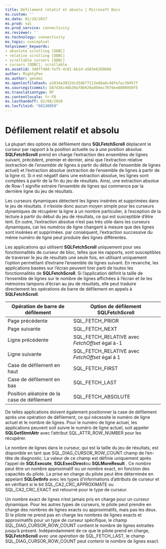 ```yaml
---
title: Défilement relatif et absolu | Microsoft Docs
ms.custom: ''
ms.date: 01/19/2017
ms.prod: sql
ms.prod_service: connectivity
ms.reviewer: ''
ms.technology: connectivity
ms.topic: conceptual
helpviewer_keywords:
- absolute scrolling [ODBC]
- relative scrolling [ODBC]
- scrollable cursors [ODBC]
- cursors [ODBC], scrollable
ms.assetid: 3d0ff48d-fef5-4c01-bb1d-a583e6269b66
author: MightyPen
ms.author: genemi
ms.openlocfilehash: e2034a3922dcd3db77113e08a6c48fe7ac39457f
ms.sourcegitcommit: b87d36c46b39af8b929ad94ec707dee8800950f5
ms.translationtype: MT
ms.contentlocale: fr-FR
ms.lasthandoff: 02/08/2020
ms.locfileid: "68138059"
---
```

# <a name="relative-and-absolute-scrolling"></a>Défilement relatif et absolu
La plupart des options de défilement dans **SQLFetchScroll** déplacent le curseur par rapport à la position actuelle ou à une position absolue. **SQLFetchScroll** prend en charge l’extraction des ensembles de lignes suivant, précédent, premier et dernier, ainsi que l’extraction relative (extraction de *l’ensemble de* lignes à partir du début de l’ensemble de lignes actuel) et l’extraction absolue (extraction de l’ensemble de lignes à partir de la ligne *n*). Si *n* est négatif dans une extraction absolue, les lignes sont comptées à partir de la fin du jeu de résultats. Ainsi, une extraction absolue de Row-1 signifie extraire l’ensemble de lignes qui commence par la dernière ligne du jeu de résultats.  
  
 Les curseurs dynamiques détectent les lignes insérées et supprimées dans le jeu de résultats. il n’existe donc aucun moyen simple pour les curseurs dynamiques de récupérer la ligne à un nombre particulier, à l’exception de la lecture à partir du début du jeu de résultats, ce qui est susceptible d’être lent. En outre, l’extraction absolue n’est pas très utile dans les curseurs dynamiques, car les numéros de ligne changent à mesure que des lignes sont insérées et supprimées. par conséquent, l’extraction successive du même numéro de ligne peut produire des lignes différentes.  
  
 Les applications qui utilisent **SQLFetchScroll** uniquement pour ses fonctionnalités de curseur de bloc, telles que les rapports, sont susceptibles de traverser le jeu de résultats une seule fois, en utilisant uniquement l’option permettant d’extraire l’ensemble de lignes suivant. En revanche, les applications basées sur l’écran peuvent tirer parti de toutes les fonctionnalités de **SQLFetchScroll**. Si l’application définit la taille de l’ensemble de lignes sur le nombre de lignes affichées à l’écran et lie les mémoires tampons d’écran au jeu de résultats, elle peut traduire directement les opérations de barre de défilement en appels à **SQLFetchScroll**.  
  
|Opération de barre de défilement|Option de défilement SQLFetchScroll|  
|--------------------------|-------------------------------------|  
|Page précédente|SQL_FETCH_PRIOR|  
|Page suivante|SQL_FETCH_NEXT|  
|Ligne précédente|SQL_FETCH_RELATIVE avec *FetchOffset* égal à-1|  
|Ligne suivante|SQL_FETCH_RELATIVE avec *FetchOffset* égal à 1|  
|Case de défilement en haut|SQL_FETCH_FIRST|  
|Case de défilement en bas|SQL_FETCH_LAST|  
|Position aléatoire de la case de défilement|SQL_FETCH_ABSOLUTE|  
  
 De telles applications doivent également positionner la case de défilement après une opération de défilement, ce qui nécessite le numéro de ligne actuel et le nombre de lignes. Pour le numéro de ligne actuel, les applications peuvent soit suivre le numéro de ligne actuel, soit appeler **SQLGetStmtAttr** avec l’attribut SQL_ATTR_ROW_NUMBER pour les récupérer.  
  
 Le nombre de lignes dans le curseur, qui est la taille du jeu de résultats, est disponible en tant que SQL_DIAG_CURSOR_ROW_COUNT champ de l’en-tête de diagnostic. La valeur de ce champ est définie uniquement après l’appel de **SQLExecute**, **SQLExecDirect**ou **SQLMoreResult** . Ce nombre peut être un nombre approximatif ou un nombre exact, en fonction des capacités du pilote. La prise en charge du pilote peut être déterminée en appelant **SQLGetInfo** avec les types d’informations d’attributs de curseur et en vérifiant si le bit SQL_CA2_CRC_APPROXIMATE ou SQL_CA2_CRC_EXACT est retourné pour le type de curseur.  
  
 Un nombre exact de lignes n’est jamais pris en charge pour un curseur dynamique. Pour les autres types de curseurs, le pilote peut prendre en charge des nombres de lignes exacts ou approximatifs, mais pas les deux. Si le pilote ne prend pas en charge les nombres de lignes exacts et approximatifs pour un type de curseur spécifique, le champ SQL_DIAG_CURSOR_ROW_COUNT contient le nombre de lignes extraites jusqu’à présent. Indépendamment de ce que le pilote prend en charge, **SQLFetchScroll** avec une *opération* de SQL_FETCH_LAST, le champ SQL_DIAG_CURSOR_ROW_COUNT peut contenir le nombre de lignes exact.

